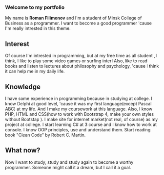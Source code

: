 ### Welcome to my portfolio
My name is **Roman Filimonov** and I'm a student of Minsk College of Business as a programmer.
I want to become a good programmer 'cause I'm really intrested in this theme.

## Interest

Of course I'm intrested in programming, but at my free time as all student , I think, I like to play some video games or surfing interI Also, like to read books and listen to lectures about philosophy and psychology, 'cause I think it can help me in my daily life.

## Knowledge

I have some experience in programming because in studying at college.
I know Delphi at good level, 'cause it was my first language(except Pascal ABC) at my life. And I make my coursework at this language. Also, I know PHP, HTML and CSS(how to work with Bootstrap 4, make your own styles without Bootstap ). I make site for internet market(not real, of course) as my project at college. 
I start learning C# at 3 course and I know how to work at console. I know OOP principles, use and understand them.
Start reading book "Clean Code" by Robert C. Martin. 

## What now?

Now I want to study, study and study again to become a worthy programmer. Someone might call it a dream, but I call it a goal.
